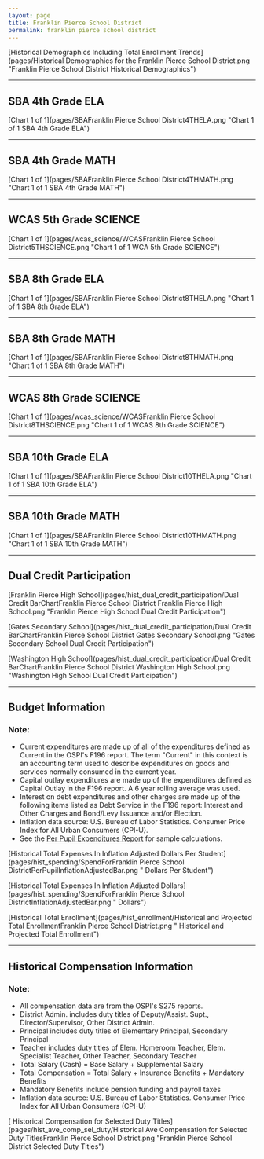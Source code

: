 ```yaml
---
layout: page
title: Franklin Pierce School District
permalink: franklin pierce school district
---
```



[Historical Demographics Including Total Enrollment Trends](pages/Historical Demographics for the Franklin Pierce School District.png "Franklin Pierce School District Historical Demographics")

___

## SBA 4th Grade ELA

[Chart 1 of 1](pages/SBAFranklin Pierce School District4THELA.png "Chart 1 of 1 SBA 4th Grade ELA")


___

## SBA 4th Grade MATH

[Chart 1 of 1](pages/SBAFranklin Pierce School District4THMATH.png "Chart 1 of 1 SBA 4th Grade MATH")


___

## WCAS 5th Grade SCIENCE

[Chart 1 of 1](pages/wcas_science/WCASFranklin Pierce School District5THSCIENCE.png "Chart 1 of 1 WCA 5th Grade SCIENCE")


___

## SBA 8th Grade ELA

[Chart 1 of 1](pages/SBAFranklin Pierce School District8THELA.png "Chart 1 of 1 SBA 8th Grade ELA")


___

## SBA 8th Grade MATH

[Chart 1 of 1](pages/SBAFranklin Pierce School District8THMATH.png "Chart 1 of 1 SBA 8th Grade MATH")


___

## WCAS 8th Grade SCIENCE

[Chart 1 of 1](pages/wcas_science/WCASFranklin Pierce School District8THSCIENCE.png "Chart 1 of 1 WCAS 8th Grade SCIENCE")


___

## SBA 10th Grade ELA

[Chart 1 of 1](pages/SBAFranklin Pierce School District10THELA.png "Chart 1 of 1 SBA 10th Grade ELA")


___

## SBA 10th Grade MATH

[Chart 1 of 1](pages/SBAFranklin Pierce School District10THMATH.png "Chart 1 of 1 SBA 10th Grade MATH")


___

## Dual Credit Participation

[Franklin Pierce High School](pages/hist_dual_credit_participation/Dual Credit BarChartFranklin Pierce School District Franklin Pierce High School.png "Franklin Pierce High School Dual Credit Participation")

[Gates Secondary School](pages/hist_dual_credit_participation/Dual Credit BarChartFranklin Pierce School District Gates Secondary School.png "Gates Secondary School Dual Credit Participation")

[Washington High School](pages/hist_dual_credit_participation/Dual Credit BarChartFranklin Pierce School District Washington High School.png "Washington High School Dual Credit Participation")


___

## Budget Information
### Note:
- Current expenditures are made up of all of the expenditures defined as Current in the OSPI's F196 report. The term "Current" in this context is an accounting term used to describe expenditures on goods and services normally consumed in the current year.
- Capital outlay expenditures are made up of the expenditures defined as Capital Outlay in the F196 report. A 6 year rolling average was used.
- Interest on debt expenditures and other charges are made up of the following items listed as Debt Service in the F196 report: Interest and Other Charges and Bond/Levy Issuance and/or Election.
- Inflation data source: U.S. Bureau of Labor Statistics. Consumer Price Index for All Urban Consumers (CPI-U).
- See the [Per Pupil Expenditures Report](report_expenditures) for sample calculations.

[Historical Total Expenses In Inflation Adjusted Dollars Per Student](pages/hist_spending/SpendForFranklin Pierce School DistrictPerPupilInflationAdjustedBar.png " Dollars Per Student")

[Historical Total Expenses In Inflation Adjusted Dollars](pages/hist_spending/SpendForFranklin Pierce School DistrictInflationAdjustedBar.png " Dollars")

[Historical Total Enrollment](pages/hist_enrollment/Historical and Projected Total EnrollmentFranklin Pierce School District.png " Historical and Projected Total Enrollment")


___

## Historical Compensation Information
### Note:
- All compensation data are from the OSPI's S275 reports.
- District Admin. includes duty titles of Deputy/Assist. Supt., Director/Supervisor, Other District Admin.
- Principal includes duty titles of Elementary Principal, Secondary Principal
- Teacher includes duty titles of Elem. Homeroom Teacher, Elem. Specialist Teacher, Other Teacher, Secondary Teacher
- Total Salary (Cash) = Base Salary + Supplemental Salary
- Total Compensation = Total Salary + Insurance Benefits + Mandatory Benefits
- Mandatory Benefits include pension funding and payroll taxes
- Inflation data source: U.S. Bureau of Labor Statistics. Consumer Price Index for All Urban Consumers (CPI-U)

[ Historical Compensation for Selected Duty Titles](pages/hist_ave_comp_sel_duty/Historical Ave Compensation for Selected Duty TitlesFranklin Pierce School District.png "Franklin Pierce School District Selected Duty Titles")

